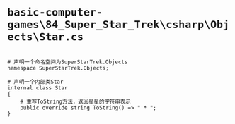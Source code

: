 # `basic-computer-games\84_Super_Star_Trek\csharp\Objects\Star.cs`

```

# 声明一个命名空间为SuperStarTrek.Objects
namespace SuperStarTrek.Objects;

# 声明一个内部类Star
internal class Star
{
    # 重写ToString方法，返回星星的字符串表示
    public override string ToString() => " * ";
}

```